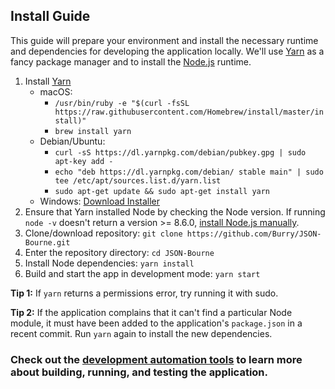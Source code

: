 ## Install Guide

This guide will prepare your environment and install the necessary runtime and dependencies for developing the application locally. We'll use [Yarn](https://yarnpkg.com/en/) as a fancy package manager and to install the [Node.js](https://nodejs.org/en/) runtime.

1. Install [Yarn](https://yarnpkg.com/en)
	- macOS:
		- `/usr/bin/ruby -e "$(curl -fsSL https://raw.githubusercontent.com/Homebrew/install/master/install)"`
		- `brew install yarn`
	- Debian/Ubuntu:
		- `curl -sS https://dl.yarnpkg.com/debian/pubkey.gpg | sudo apt-key add -`
		- `echo "deb https://dl.yarnpkg.com/debian/ stable main" | sudo tee /etc/apt/sources.list.d/yarn.list`
		- `sudo apt-get update && sudo apt-get install yarn`
	- Windows: [Download Installer](https://yarnpkg.com/latest.msi)
2. Ensure that Yarn installed Node by checking the Node version. If running `node -v` doesn't return a version >= 8.6.0, [install Node.js manually](https://nodejs.org/en/download).
3. Clone/download repository: `git clone https://github.com/Burry/JSON-Bourne.git`
4. Enter the repository directory: `cd JSON-Bourne`
5. Install Node dependencies: `yarn install`
6. Build and start the app in development mode: `yarn start`

**Tip 1:** If `yarn` returns a permissions error, try running it with sudo.

**Tip 2:** If the application complains that it can't find a particular Node module, it must have been added to the application's `package.json` in a recent commit. Run `yarn` again to install the new dependencies.

### Check out the [development automation tools](https://github.com/Burry/JSON-Bourne/blob/master/doc/tools.md) to learn more about building, running, and testing the application.
